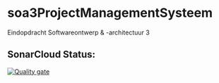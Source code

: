 # soa3ProjectManagementSysteem
Eindopdracht Softwareontwerp & -architectuur 3

## SonarCloud Status:
[![Quality gate](https://sonarcloud.io/api/project_badges/quality_gate?project=Perunaz_soa3ProjectManagementSysteem)](https://sonarcloud.io/summary/new_code?id=Perunaz_soa3ProjectManagementSysteem)
